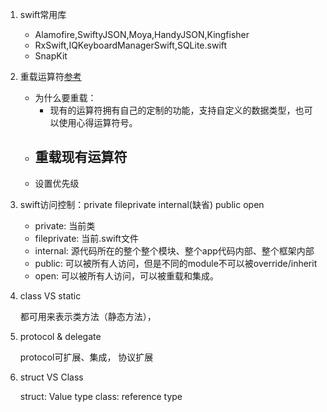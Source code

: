 1. swift常用库
    
    - Alamofire,SwiftyJSON,Moya,HandyJSON,Kingfisher
    - RxSwift,IQKeyboardManagerSwift,SQLite.swift
    - SnapKit

2. 重载运算符[参考](http://www.cocoachina.com/swift/20150204/11091.html)
    
    - 为什么要重载：
        - 现有的运算符拥有自己的定制的功能，支持自定义的数据类型，也可以使用心得运算符号。
    - 重载现有运算符
        - 
    - 设置优先级
            
3. swift访问控制：private fileprivate internal(缺省) public open

    - private: 当前类
    - fileprivate: 当前.swift文件
    - internal: 源代码所在的整个整个模块、整个app代码内部、整个框架内部
    - public: 可以被所有人访问，但是不同的module不可以被override/inherit
    - open: 可以被所有人访问，可以被重载和集成。
    
4. class VS static

    都可用来表示类方法（静态方法），
    
5. protocol & delegate
    
    protocol可扩展、集成，
    协议扩展

6. struct VS Class

    struct: Value type
    class: reference type
